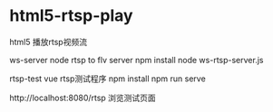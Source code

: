 # html5-rtsp-play
html5 播放rtsp视频流

ws-server  node rtsp to flv server
npm install
node ws-rtsp-server.js

rtsp-test vue rtsp测试程序
npm install
npm run serve

http://localhost:8080/rtsp  浏览测试页面
